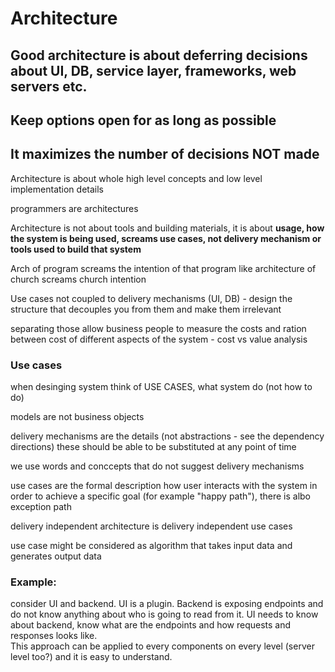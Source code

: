 # Architecture

## Good architecture is about deferring decisions about UI, DB, service layer, frameworks, web servers etc.&#x20;

## Keep options open for as long as possible

## It maximizes the number of decisions NOT made&#x20;

Architecture is about whole high level concepts and low level implementation details

programmers are architectures

Architecture is not about tools and building materials, it is about **usage, how the system is being used,  screams use cases, not delivery mechanism or tools used to build that system**

Arch of program screams the intention of that program like architecture of church screams church intention

Use cases not coupled to delivery mechanisms (UI, DB) - design the structure that decouples you from them and make them irrelevant

separating those allow business people to measure the costs and ration between cost of different aspects of the system - cost vs value analysis

### Use cases

when desinging system think of USE CASES, what system do (not how to do)

models are not business objects

delivery mechanisms are the details (not abstractions - see the dependency directions) these should be able to be substituted at any point of time

we use words and conccepts that do not suggest delivery mechanisms

use cases are the formal description how user interacts with the system in order to achieve a specific goal (for example "happy path"), there is albo exception path

delivery independent architecture is delivery independent use cases

use case might be considered as algorithm that takes input data and generates output data

### Example:

consider UI and backend. UI is a plugin. Backend is exposing endpoints and do not know anything about who is going to read from it. UI needs to know about backend, know what are the endpoints and how requests and responses looks like. \
This approach can be applied to every components on every level (server level too?) and it is easy to understand.





